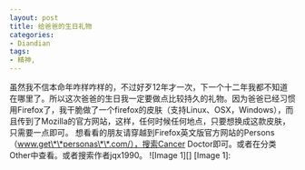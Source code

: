 ```yaml
---
layout: post
title: 给爸爸的生日礼物
categories:
- Diandian
tags:
- 精神, 
---
```

虽然我不信本命年咋样咋样的，不过好歹12年才一次，下一个十二年我都不知道在哪里了。所以这次爸爸的生日我一定要做点比较持久的礼物。因为爸爸已经习惯用Firefox了，我干脆做了一个firefox的皮肤（支持Linux、OSX，Windows），而且传到了Mozilla的官方网站，这样，任何时候任何地点，只要想换成这款皮肤，只需要一点即可。 想看看的朋友请穿越到Firefox英文版官方网站的Persons（www.get\*\*personas\*\*.com/），搜索Cancer Doctor即可。或者在分类Other中查看。或者搜索作者jqx1990。 !\[Image 1\]\[\] \[Image 1\]:
